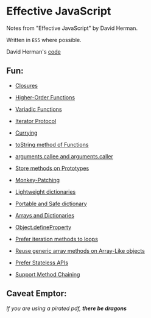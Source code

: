 # Effective JavaScript

Notes from "Effective JavaScript" by David Herman.

Written in `ES5` where possible.

David Herman's [code](https://github.com/effectivejs/code)

## Fun:

- [Closures](chapter_2/item_11.js)

- [Higher-Order Functions](chapter_3/item_19.js)

- [Variadic Functions](chapter_3/item_22.js)

- [Iterator Protocol](chapter_3/item_24.js)

- [Currying](chapter_3/item_26.js)

- [toString method of Functions](chapter_3/item_28.js)

- [arguments.callee and arguments.caller](chapter_3/item_29.js)

- [Store methods on Prototypes](chapter_4/item_34.js)

- [Monkey-Patching](chapter_4/item_42.js)

- [Lightweight dictionaries](chapter_5/item_43.js)

- [Portable and Safe dictionary](chapter_5/item_45.js)

- [Arrays and Dictionaries](chapter_5/item_46.js)

- [Object.defineProperty](chapter_5/item_47.js)

- [Prefer iteration methods to loops](chapter_5/item_50.js)

- [Reuse generic array methods on Array-Like objects](chapter_5/item_51.js)

- [Prefer Stateless APIs](chapter_6/item_56.js)

- [Support Method Chaining](chapter_6/item_60.js)

## Caveat Emptor:

*If you are using a pirated pdf,* ***there be dragons***
